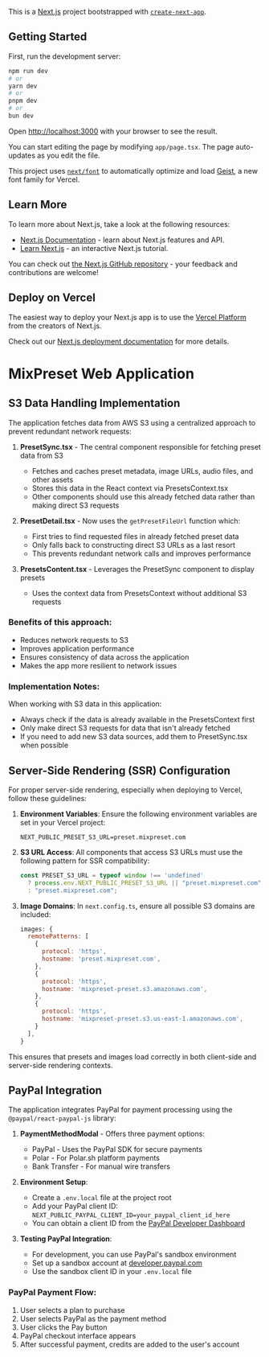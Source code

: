 This is a [Next.js](https://nextjs.org) project bootstrapped with [`create-next-app`](https://nextjs.org/docs/app/api-reference/cli/create-next-app).

## Getting Started

First, run the development server:

```bash
npm run dev
# or
yarn dev
# or
pnpm dev
# or
bun dev
```

Open [http://localhost:3000](http://localhost:3000) with your browser to see the result.

You can start editing the page by modifying `app/page.tsx`. The page auto-updates as you edit the file.

This project uses [`next/font`](https://nextjs.org/docs/app/building-your-application/optimizing/fonts) to automatically optimize and load [Geist](https://vercel.com/font), a new font family for Vercel.

## Learn More

To learn more about Next.js, take a look at the following resources:

- [Next.js Documentation](https://nextjs.org/docs) - learn about Next.js features and API.
- [Learn Next.js](https://nextjs.org/learn) - an interactive Next.js tutorial.

You can check out [the Next.js GitHub repository](https://github.com/vercel/next.js) - your feedback and contributions are welcome!

## Deploy on Vercel

The easiest way to deploy your Next.js app is to use the [Vercel Platform](https://vercel.com/new?utm_medium=default-template&filter=next.js&utm_source=create-next-app&utm_campaign=create-next-app-readme) from the creators of Next.js.

Check out our [Next.js deployment documentation](https://nextjs.org/docs/app/building-your-application/deploying) for more details.

# MixPreset Web Application

## S3 Data Handling Implementation

The application fetches data from AWS S3 using a centralized approach to prevent redundant network requests:

1. **PresetSync.tsx** - The central component responsible for fetching preset data from S3
   - Fetches and caches preset metadata, image URLs, audio files, and other assets
   - Stores this data in the React context via PresetsContext.tsx
   - Other components should use this already fetched data rather than making direct S3 requests

2. **PresetDetail.tsx** - Now uses the `getPresetFileUrl` function which:
   - First tries to find requested files in already fetched preset data
   - Only falls back to constructing direct S3 URLs as a last resort
   - This prevents redundant network calls and improves performance

3. **PresetsContent.tsx** - Leverages the PresetSync component to display presets
   - Uses the context data from PresetsContext without additional S3 requests

### Benefits of this approach:

- Reduces network requests to S3
- Improves application performance
- Ensures consistency of data across the application
- Makes the app more resilient to network issues

### Implementation Notes:

When working with S3 data in this application:
- Always check if the data is already available in the PresetsContext first
- Only make direct S3 requests for data that isn't already fetched
- If you need to add new S3 data sources, add them to PresetSync.tsx when possible

## Server-Side Rendering (SSR) Configuration

For proper server-side rendering, especially when deploying to Vercel, follow these guidelines:

1. **Environment Variables**: Ensure the following environment variables are set in your Vercel project:
   ```
   NEXT_PUBLIC_PRESET_S3_URL=preset.mixpreset.com
   ```

2. **S3 URL Access**: All components that access S3 URLs must use the following pattern for SSR compatibility:
   ```javascript
   const PRESET_S3_URL = typeof window !== 'undefined'
     ? process.env.NEXT_PUBLIC_PRESET_S3_URL || "preset.mixpreset.com"
     : "preset.mixpreset.com";
   ```

3. **Image Domains**: In `next.config.ts`, ensure all possible S3 domains are included:
   ```javascript
   images: {
     remotePatterns: [
       {
         protocol: 'https',
         hostname: 'preset.mixpreset.com',
       },
       {
         protocol: 'https',
         hostname: 'mixpreset-preset.s3.amazonaws.com',
       },
       {
         protocol: 'https',
         hostname: 'mixpreset-preset.s3.us-east-1.amazonaws.com',
       }
     ],
   }
   ```

This ensures that presets and images load correctly in both client-side and server-side rendering contexts.

## PayPal Integration

The application integrates PayPal for payment processing using the `@paypal/react-paypal-js` library:

1. **PaymentMethodModal** - Offers three payment options:
   - PayPal - Uses the PayPal SDK for secure payments
   - Polar - For Polar.sh platform payments
   - Bank Transfer - For manual wire transfers

2. **Environment Setup**:
   - Create a `.env.local` file at the project root
   - Add your PayPal client ID: `NEXT_PUBLIC_PAYPAL_CLIENT_ID=your_paypal_client_id_here`
   - You can obtain a client ID from the [PayPal Developer Dashboard](https://developer.paypal.com/dashboard/)

3. **Testing PayPal Integration**:
   - For development, you can use PayPal's sandbox environment
   - Set up a sandbox account at [developer.paypal.com](https://developer.paypal.com/)
   - Use the sandbox client ID in your `.env.local` file

### PayPal Payment Flow:

1. User selects a plan to purchase
2. User selects PayPal as the payment method
3. User clicks the Pay button
4. PayPal checkout interface appears
5. After successful payment, credits are added to the user's account
